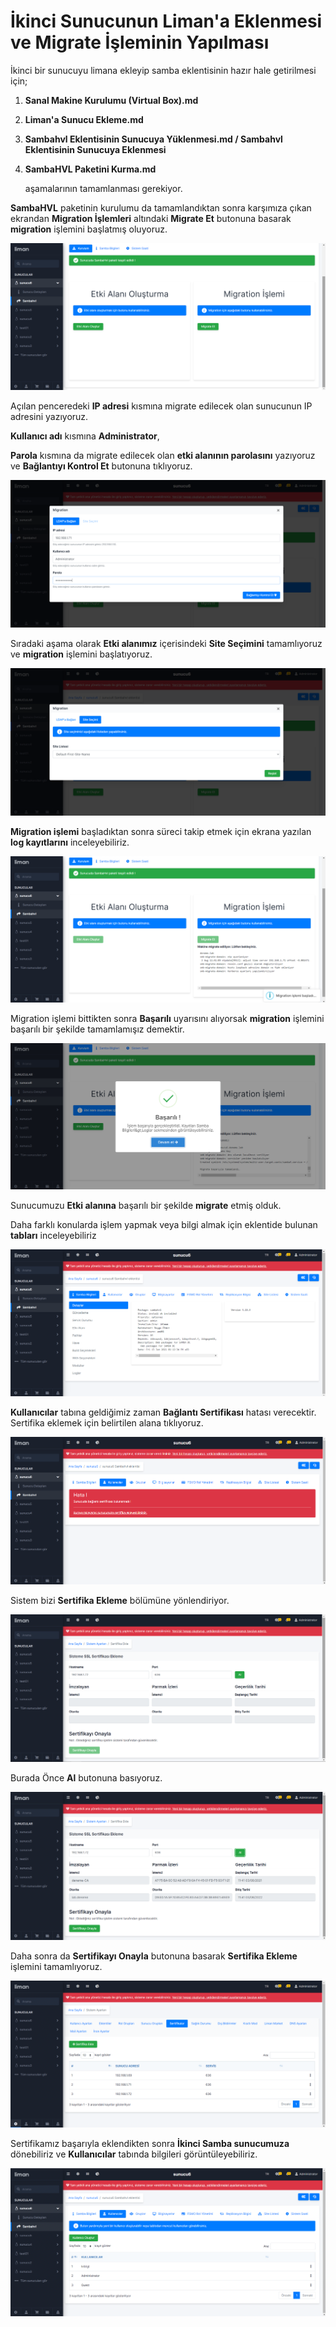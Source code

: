 # İkinci Sunucunun Liman'a Eklenmesi ve Migrate İşleminin Yapılması

İkinci bir sunucuyu limana ekleyip samba eklentisinin hazır hale getirilmesi için;

1. **Sanal Makine Kurulumu (Virtual Box).md**

2. **Liman'a Sunucu Ekleme.md**

3. **Sambahvl Eklentisinin Sunucuya Yüklenmesi.md / Sambahvl Eklentisinin Sunucuya Eklenmesi**

4. **SambaHVL Paketini Kurma.md**

   aşamalarının tamamlanması gerekiyor.


**SambaHVL** paketinin kurulumu da tamamlandıktan sonra karşımıza çıkan ekrandan **Migration İşlemleri** altındaki **Migrate Et** butonuna basarak **migration** işlemini başlatmış oluyoruz.

<img src="/assets/Migration_1.png">



Açılan penceredeki **IP adresi** kısmına migrate edilecek olan sunucunun IP adresini yazıyoruz.

**Kullanıcı adı** kısmına **Administrator**,

**Parola** kısmına da migrate edilecek olan **etki alanının parolasını** yazıyoruz ve **Bağlantıyı Kontrol Et** butonuna tıklıyoruz.

<img src="/assets/Migration_2.png">



Sıradaki aşama olarak **Etki alanımız** içerisindeki **Site Seçimini** tamamlıyoruz ve **migration** işlemini başlatıyoruz.

<img src="/assets/Migration_3.png">



**Migration işlemi** başladıktan sonra süreci takip etmek için ekrana yazılan **log kayıtlarını** inceleyebiliriz.

<img src="/assets/Migration_4.png">



Migration işlemi bittikten sonra **Başarılı** uyarısını alıyorsak **migration** işlemini başarılı bir şekilde tamamlamışız demektir.

<img src="/assets/Migration_5.png">



Sunucumuzu **Etki alanına** başarılı bir şekilde **migrate** etmiş olduk. 

Daha farklı konularda işlem yapmak veya bilgi almak için eklentide bulunan **tabları** inceleyebiliriz

<img src="/assets/Migration_6.png">



**Kullanıcılar** tabına geldiğimiz zaman **Bağlantı Sertifikası** hatası verecektir. Sertifika eklemek için belirtilen alana tıklıyoruz.

<img src="/assets/Migration_7.png">



 Sistem bizi **Sertifika Ekleme** bölümüne yönlendiriyor. 

<img src="/assets/Migration_8.png">



Burada Önce **Al** butonuna basıyoruz.

<img src="/assets/Migration_9.png">



 Daha sonra da **Sertifikayı Onayla** butonuna basarak **Sertifika Ekleme** işlemini tamamlıyoruz.

<img src="/assets/Migration_10.png">



Sertifikamız başarıyla eklendikten sonra **İkinci Samba sunucumuza** dönebiliriz ve **Kullanıcılar** tabında bilgileri görüntüleyebiliriz.

<img src="/assets/Migration_11.png">

